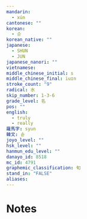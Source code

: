 ```yaml
---
mandarin:
  - xún
cantonese: ""
korean:
  - 순
korean_native: ""
japanese:
  - SHUN
  - JUN
japanese_nanori: ""
vietnamese:
middle_chinese_initial: s
middle_chinese_final: iuɪn
stroke_count: "9"
radical: 水
skip_number: 1-3-6
grade_level: 名
pos: ""
english:
  - truly
  - really
羅馬字: syun
韓文: 슌
joyo_level: ""
hsk_level: ""
hanmun_edu_level: ""
danayo_id: 8518
mc_id: 4791
graphemic_classification: 旬
stand_in: "FALSE"
aliases:
---
```


# Notes

